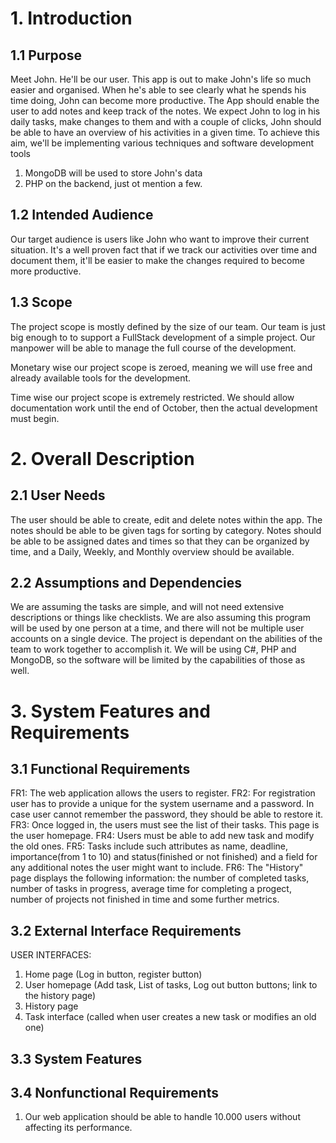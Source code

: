 # 1. Introduction

## 1.1 Purpose
Meet John. He'll be our user. This app is out to make John's life so much easier and organised. When he's able to see clearly what he spends his time doing, John can become more productive. The App should enable the user to add notes and keep track of the notes. We expect John to log in his daily tasks, make changes to them and with a couple of clicks, John should be able to have an overview of his activities in a given time. To achieve this aim, we'll be implementing various techniques and software development tools
1. MongoDB will be used to store John's data
2. PHP on the backend, just ot mention a few.

## 1.2 Intended Audience
Our target audience is users like John who want to improve their current situation. It's a well proven fact that if we track our activities over time and document them, it'll be easier to make the changes required to become more productive.

## 1.3 Scope

The project scope is mostly defined by the size of our team. Our team is just big enough to to support a FullStack development of a simple project. Our manpower will be able to manage the full course of the development.

Monetary wise our project scope is zeroed, meaning we will use free and already available tools for the development.

Time wise our project scope is extremely restricted. We should allow documentation work until the end of October, then the actual development must begin.

# 2. Overall Description

## 2.1 User Needs
The user should be able to create, edit and delete notes within the app. The notes should be able to be given tags for sorting by category. Notes should be able to be assigned dates and times so that they can be organized by time, and a Daily, Weekly, and Monthly overview should be available. 

## 2.2 Assumptions and Dependencies
We are assuming the tasks are simple, and will not need extensive descriptions or things like checklists. We are also assuming this program will be used by one person at a time, and there will not be multiple user accounts on a single device. The project is dependant on the abilities of the team to work together to accomplish it. We will be using C#, PHP and MongoDB, so the software will be limited by the capabilities of those as well. 

# 3. System Features and Requirements

## 3.1 Functional Requirements
FR1: The web application allows the users to register.
FR2: For registration user has to provide a unique for the system username and a password. In case user cannot remember the password, they should be able to restore it. 
FR3: Once logged in, the users must see the list of their tasks. This page is the user homepage.
FR4: Users must be able to add new task and modify the old ones.
FR5: Tasks include such attributes as name, deadline, importance(from 1 to 10) and status(finished or not finished) and a field for any additional notes the user might want to include.
FR6: The "History" page displays the following information: the number of completed tasks, number of tasks in progress, average time for completing a progect, number of projects not finished in time and some further metrics.

## 3.2 External Interface Requirements
USER INTERFACES:
1. Home page (Log in button, register button)
2. User homepage (Add task, List of tasks, Log out button buttons; link to the history page)
3. History page
4. Task interface (called when user creates a new task or modifies an old one)

## 3.3 System Features

## 3.4 Nonfunctional Requirements

1) Our web application should be able to handle 10.000 users without affecting its performance.
